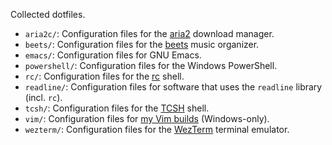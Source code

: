 Collected dotfiles.

- `aria2c/`: Configuration files for the [aria2](https://aria2.github.io) download manager.
- `beets/`: Configuration files for the [beets](https://beets.io) music organizer.
- `emacs/`: Configuration files for GNU Emacs.
- `powershell/`: Configuration files for the Windows PowerShell.
- `rc/`: Configuration files for the [rc](https://github.com/rakitzis/rc) shell.
- `readline/`: Configuration files for software that uses the `readline` library (incl. `rc`).
- `tcsh/`: Configuration files for the [TCSH](https://www.tcsh.org) shell.
- `vim/`: Configuration files for [my Vim builds](https://tuxproject.de/projects/vim) (Windows-only).
- `wezterm/`: Configuration files for the [WezTerm](https://wezfurlong.org/wezterm/) terminal emulator.
